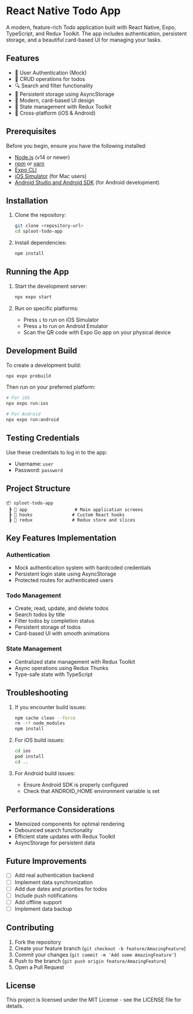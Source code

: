 # React Native Todo App

A modern, feature-rich Todo application built with React Native, Expo, TypeScript, and Redux Toolkit. The app includes authentication, persistent storage, and a beautiful card-based UI for managing your tasks.

## Features

- 🔐 User Authentication (Mock)
- 📝 CRUD operations for todos
- 🔍 Search and filter functionality
- 💾 Persistent storage using AsyncStorage
- 🎨 Modern, card-based UI design
- 🔄 State management with Redux Toolkit
- 📱 Cross-platform (iOS & Android)

## Prerequisites

Before you begin, ensure you have the following installed:
- [Node.js](https://nodejs.org/) (v14 or newer)
- [npm](https://www.npmjs.com/) or [yarn](https://yarnpkg.com/)
- [Expo CLI](https://docs.expo.dev/get-started/installation/)
- [iOS Simulator](https://docs.expo.dev/workflow/ios-simulator/) (for Mac users)
- [Android Studio and Android SDK](https://docs.expo.dev/workflow/android-studio-emulator/) (for Android development)

## Installation

1. Clone the repository:
   ```bash
   git clone <repository-url>
   cd sploot-todo-app
   ```

2. Install dependencies:
   ```bash
   npm install
   ```

## Running the App

1. Start the development server:
   ```bash
   npx expo start
   ```

2. Run on specific platforms:
   - Press `i` to run on iOS Simulator
   - Press `a` to run on Android Emulator
   - Scan the QR code with Expo Go app on your physical device

## Development Build

To create a development build:

```bash
npx expo prebuild
```

Then run on your preferred platform:

```bash
# For iOS
npx expo run:ios

# For Android
npx expo run:android
```

## Testing Credentials

Use these credentials to log in to the app:
- Username: `user`
- Password: `password`

## Project Structure

```
📦 sploot-todo-app
 ┣ 📂 app                  # Main application screens
 ┣ 📂 hooks               # Custom React hooks
 ┣ 📂 redux               # Redux store and slices
```

## Key Features Implementation

### Authentication
- Mock authentication system with hardcoded credentials
- Persistent login state using AsyncStorage
- Protected routes for authenticated users

### Todo Management
- Create, read, update, and delete todos
- Search todos by title
- Filter todos by completion status
- Persistent storage of todos
- Card-based UI with smooth animations

### State Management
- Centralized state management with Redux Toolkit
- Async operations using Redux Thunks
- Type-safe state with TypeScript

## Troubleshooting

1. If you encounter build issues:
   ```bash
   npm cache clean --force
   rm -rf node_modules
   npm install
   ```

2. For iOS build issues:
   ```bash
   cd ios
   pod install
   cd ..
   ```

3. For Android build issues:
   - Ensure Android SDK is properly configured
   - Check that ANDROID_HOME environment variable is set

## Performance Considerations

- Memoized components for optimal rendering
- Debounced search functionality
- Efficient state updates with Redux Toolkit
- AsyncStorage for persistent data

## Future Improvements

- [ ] Add real authentication backend
- [ ] Implement data synchronization
- [ ] Add due dates and priorities for todos
- [ ] Include push notifications
- [ ] Add offline support
- [ ] Implement data backup

## Contributing

1. Fork the repository
2. Create your feature branch (`git checkout -b feature/AmazingFeature`)
3. Commit your changes (`git commit -m 'Add some AmazingFeature'`)
4. Push to the branch (`git push origin feature/AmazingFeature`)
5. Open a Pull Request

## License

This project is licensed under the MIT License - see the LICENSE file for details.
